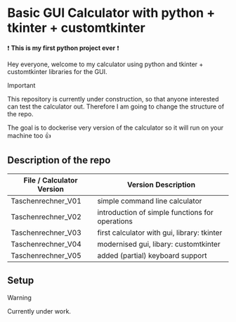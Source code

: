 # Basic GUI Calculator with python + tkinter + customtkinter

❗ **This is my first python project ever** ❗

Hey everyone, welcome to my calculator using python and tkinter + customtkinter libraries for the GUI.

> [!IMPORTANT]
> This repository is currently under construction, so that anyone interested can test the calculator out. Therefore I am going to change the structure of the repo.
>
> The goal is to dockerise very version of the calculator so it will run on your machine too 👍

## Description of the repo

| File / Calculator Version   | Version Description |
| -------- | ------- |
| Taschenrechner_V01 | simple command line calculator |
| Taschenrechner_V02 | introduction of simple functions for operations |
| Taschenrechner_V03 | first calculator with gui, library: tkinter |
| Taschenrechner_V04 | modernised gui, libary: customtkinter |
| Taschenrechner_V05 | added (partial) keyboard support |

## Setup

> [!WARNING]
> Currently under work.
